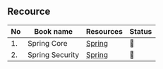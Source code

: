 ## Recource

|No|Book name|Resources|Status|
|--|---------|---------|------|
|1.|Spring Core|[Spring](https://github.com/Urunov/Interview-Preparation-WAY/tree/master/Books/Spring/SpringCore)|📘|
|2.|Spring Security|[Spring](https://github.com/Urunov/Interview-Preparation-WAY/tree/master/Books/Spring/SpringSecurity)|📘|

